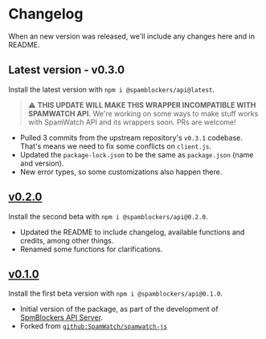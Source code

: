 # Changelog

When an new version was released, we'll include any changes here and in README.

## Latest version - v0.3.0

Install the latest version with `npm i @spamblockers/api@latest`.

> :warning: **THIS UPDATE WILL MAKE THIS WRAPPER
INCOMPATIBLE WITH SPAMWATCH API.** We're working on some ways to make stuff works with SpamWatch API and its wrappers soon. PRs are welcome!

* Pulled 3 commits from the upstream repository's `v0.3.1` codebase. That's means we need to fix some conflicts on `client.js`.
* Updated the `package-lock.json` to be the same as `package.json` (name and version).
* New error types, so some customizations also happen there.

## [v0.2.0](https://www.npmjs.com/package/@spamblockers/api/v/0.2.0)

Install the second beta with `npm i @spamblockers/api@0.2.0`.

* Updated the README to include changelog, available functions and credits, among other things.
* Renamed some functions for clarifications.

## [v0.1.0](https://www.npmjs.com/package/@spamblockers/api/v/0.1.0)

Install the first beta version with `npm i @spamblockers/api@0.1.0`.

* Initial version of the package, as part of the development of [SpmBlockers API Server](https://gitlab.com/SpamBlockers/API-Server).
* Forked from [`github:SpamWatch/spamwatch-js`](https://github.com/SpamWatch-spamwatch-js)
